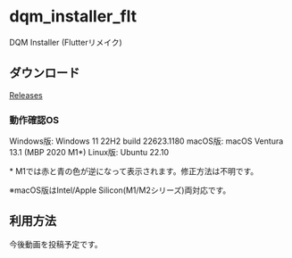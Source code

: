 # dqm_installer_flt

DQM Installer (Flutterリメイク)

## ダウンロード

[Releases](https://github.com/chika3742/dqm_installer_flt/releases)

### 動作確認OS

Windows版: Windows 11 22H2 build 22623.1180
macOS版: macOS Ventura 13.1 (MBP 2020 M1*)
Linux版: Ubuntu 22.10

\* M1では赤と青の色が逆になって表示されます。修正方法は不明です。

※macOS版はIntel/Apple Silicon(M1/M2シリーズ)両対応です。

## 利用方法

今後動画を投稿予定です。
